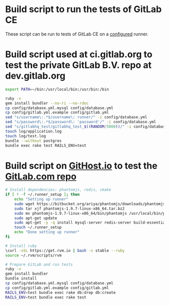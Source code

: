 Build script to run the tests of GitLab CE
=================================

These script can be run to tests of GitLab CE on a [configured](configure_a_runner_to_run_the_gitlab_ce_test_suite.md) runner.

# Build script used at ci.gitlab.org to test the private GitLab B.V. repo at dev.gitlab.org

```bash
export PATH=~/bin:/usr/local/bin:/usr/bin:/bin

ruby -v
gem install bundler --no-ri --no-rdoc
cp config/database.yml.mysql config/database.yml
cp config/gitlab.yml.example config/gitlab.yml
sed "s/username\:.*$/username\: runner/" -i config/database.yml
sed "s/password\:.*$/password\: 'password'/" -i config/database.yml
sed "s/gitlabhq_test/gitlabhq_test_$((RANDOM/5000))/" -i config/database.yml
touch log/application.log
touch log/test.log
bundle --without postgres
bundle exec rake test RAILS_ENV=test 
```

# Build script on [GitHost.io](https://gitlab-ce.githost.io/projects/4/) to test the [GitLab.com repo](https://gitlab.com/gitlab-org/gitlab-ce)

```bash
# Install dependencies: phantomjs, redis, cmake
if [ ! -f ~/.runner_setup ]; then
    echo "Setting up runner"
    sudo wget https://bitbucket.org/ariya/phantomjs/downloads/phantomjs-1.9.7-linux-x86_64.tar.bz2
    sudo tar xjf phantomjs-1.9.7-linux-x86_64.tar.bz2
    sudo mv phantomjs-1.9.7-linux-x86_64/bin/phantomjs /usr/local/bin/phantomjs
    sudo apt-get update
    sudo apt-get -y -q install mysql-server redis-server build-essential cmake curl
    touch ~/.runner_setup
    echo "Done setting up runner"
fi

# Install ruby
\curl -sSL https://get.rvm.io | bash -s stable --ruby
source ~/.rvm/scripts/rvm

# Prepare GitLab and run tests
ruby -v
gem install bundler
bundle install
cp config/database.yml.mysql config/database.yml
cp config/gitlab.yml.example config/gitlab.yml
RAILS_ENV=test bundle exec rake db:drop db:create
RAILS_ENV=test bundle exec rake test
```
